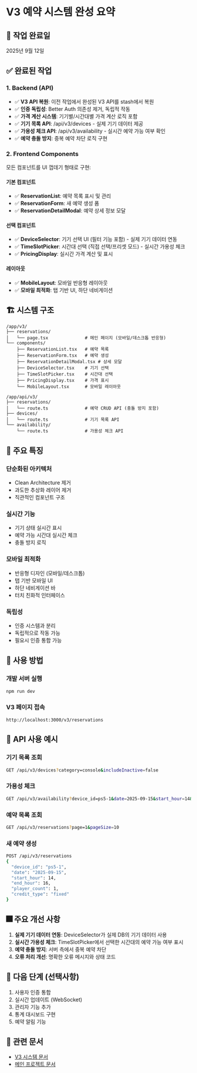 # V3 예약 시스템 완성 요약

## 📅 작업 완료일
2025년 9월 12일

## ✅ 완료된 작업

### 1. Backend (API)
- ✅ **V3 API 복원**: 이전 작업에서 완성된 V3 API를 stash에서 복원
- ✅ **인증 독립성**: Better Auth 의존성 제거, 독립적 작동
- ✅ **가격 계산 시스템**: 기기별/시간대별 가격 계산 로직 포함
- ✅ **기기 목록 API**: /api/v3/devices - 실제 기기 데이터 제공
- ✅ **가용성 체크 API**: /api/v3/availability - 실시간 예약 가능 여부 확인
- ✅ **예약 충돌 방지**: 중복 예약 차단 로직 구현

### 2. Frontend Components
모든 컴포넌트를 UI 껍데기 형태로 구현:

#### 기본 컴포넌트
- ✅ **ReservationList**: 예약 목록 표시 및 관리
- ✅ **ReservationForm**: 새 예약 생성 폼
- ✅ **ReservationDetailModal**: 예약 상세 정보 모달

#### 선택 컴포넌트
- ✅ **DeviceSelector**: 기기 선택 UI (필터 기능 포함) - 실제 기기 데이터 연동
- ✅ **TimeSlotPicker**: 시간대 선택 (직접 선택/프리셋 모드) - 실시간 가용성 체크
- ✅ **PricingDisplay**: 실시간 가격 계산 및 표시

#### 레이아웃
- ✅ **MobileLayout**: 모바일 반응형 레이아웃
- ✅ **모바일 최적화**: 탭 기반 UI, 하단 네비게이션

## 🏗️ 시스템 구조

```
/app/v3/
├── reservations/
│   └── page.tsx              # 메인 페이지 (모바일/데스크톱 반응형)
└── components/
    ├── ReservationList.tsx   # 예약 목록
    ├── ReservationForm.tsx   # 예약 생성
    ├── ReservationDetailModal.tsx # 상세 모달
    ├── DeviceSelector.tsx    # 기기 선택
    ├── TimeSlotPicker.tsx    # 시간대 선택
    ├── PricingDisplay.tsx    # 가격 표시
    └── MobileLayout.tsx      # 모바일 레이아웃

/app/api/v3/
├── reservations/
│   └── route.ts              # 예약 CRUD API (충돌 방지 포함)
├── devices/
│   └── route.ts              # 기기 목록 API
└── availability/
    └── route.ts              # 가용성 체크 API
```

## 🎯 주요 특징

### 단순화된 아키텍처
- Clean Architecture 제거
- 과도한 추상화 레이어 제거
- 직관적인 컴포넌트 구조

### 실시간 기능
- 기기 상태 실시간 표시
- 예약 가능 시간대 실시간 체크
- 충돌 방지 로직

### 모바일 최적화
- 반응형 디자인 (모바일/데스크톱)
- 탭 기반 모바일 UI
- 하단 네비게이션 바
- 터치 친화적 인터페이스

### 독립성
- 인증 시스템과 분리
- 독립적으로 작동 가능
- 필요시 인증 통합 가능

## 🚀 사용 방법

### 개발 서버 실행
```bash
npm run dev
```

### V3 페이지 접속
```
http://localhost:3000/v3/reservations
```

## 📝 API 사용 예시

### 기기 목록 조회
```bash
GET /api/v3/devices?category=console&includeInactive=false
```

### 가용성 체크
```bash
GET /api/v3/availability?device_id=ps5-1&date=2025-09-15&start_hour=14&end_hour=16
```

### 예약 목록 조회
```bash
GET /api/v3/reservations?page=1&pageSize=10
```

### 새 예약 생성
```bash
POST /api/v3/reservations
{
  "device_id": "ps5-1",
  "date": "2025-09-15",
  "start_hour": 14,
  "end_hour": 16,
  "player_count": 1,
  "credit_type": "fixed"
}
```

## 🎆 주요 개선 사항
1. **실제 기기 데이터 연동**: DeviceSelector가 실제 DB의 기기 데이터 사용
2. **실시간 가용성 체크**: TimeSlotPicker에서 선택한 시간대의 예약 가능 여부 표시
3. **예약 충돌 방지**: 서버 측에서 중복 예약 차단
4. **오류 처리 개선**: 명확한 오류 메시지와 상태 코드

## 🔄 다음 단계 (선택사항)
1. 사용자 인증 통합
2. 실시간 업데이트 (WebSocket)
3. 관리자 기능 추가
4. 통계 대시보드 구현
5. 예약 알림 기능

## 📂 관련 문서
- [V3 시스템 문서](./v3-reservation-system.md)
- [메인 프로젝트 문서](../README.md)